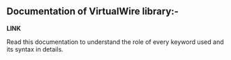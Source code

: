 <h2>Documentation of VirtualWire library:- </h2>
<a herf="http://www.airspayce.com/mikem/arduino/VirtualWire/VirtualWire_8h.html#afed4337c63b2e784774c415120db3d02"><strong>LINK</strong></a>
<br>
<p>Read this documentation to understand the role of every keyword used and its syntax in details.</p>
